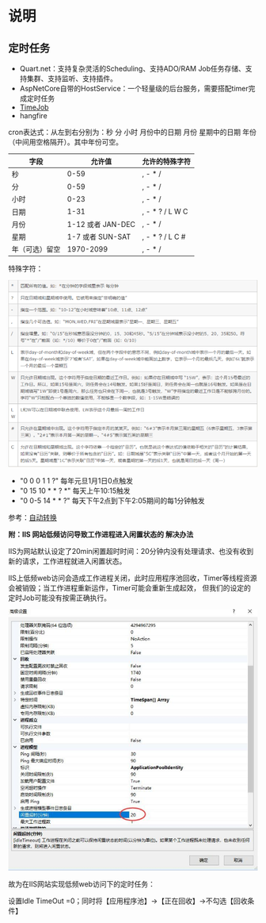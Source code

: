 ﻿# 说明

## 定时任务

- Quart.net：支持复杂灵活的Scheduling、支持ADO/RAM Job任务存储、支持集群、支持监听、支持插件。
- AspNetCore自带的HostService：一个轻量级的后台服务，需要搭配timer完成定时任务
- [TimeJob](https://github.com/PomeloFoundation/dotNETCore-Extensions/tree/master/src/Pomelo.AspNetCore.TimedJob)
- hangfire

cron表达式：从左到右分别为：秒 分 小时 月份中的日期 月份 星期中的日期 年份 （中间用空格隔开）。其中年份可空。

字段|允许值|允许的特殊字符
-|-|-
秒|0-59|, - * / 
分|0-59|, - * / 
小时|0-23|, - * / 
日期|1-31|, - * ? / L W C
月份|1-12 或者 JAN-DEC|, - * / 
星期|1-7 或者 SUN-SAT|, - * ? / L C # 
年（可选）留空|1970-2099|, - * / 

特殊字符：

![x](./Public/Images/cron表达式.png)

- "0 0 0 1 1 ?"  每年元旦1月1日0点触发
- "0 15 10 * * ? *"  每天上午10:15触发  
- "0 0-5 14 * * ?"   每天下午2点到下午2:05期间的每1分钟触发  

参考：[自动转换](http://cron.qqe2.com/)

**附：IIS 网站低频访问导致工作进程进入闲置状态的 解决办法**

IIS为网站默认设定了20min闲置超时时间：20分钟内没有处理请求、也没有收到新的请求，工作进程就进入闲置状态。

IIS上低频web访问会造成工作进程关闭，此时应用程序池回收，Timer等线程资源会被销毁；当工作进程重新运作，Timer可能会重新生成起效， 但我们的设定的定时Job可能没有按需正确执行。

![x](./Public/Images/IIS闲置.jpeg)

故为在IIS网站实现低频web访问下的定时任务：

设置Idle TimeOut =0；同时将【应用程序池】->【正在回收】->不勾选【回收条件】 
